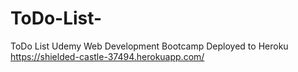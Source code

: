 # ToDo-List-
ToDo List  Udemy Web Development Bootcamp
Deployed to Heroku https://shielded-castle-37494.herokuapp.com/

